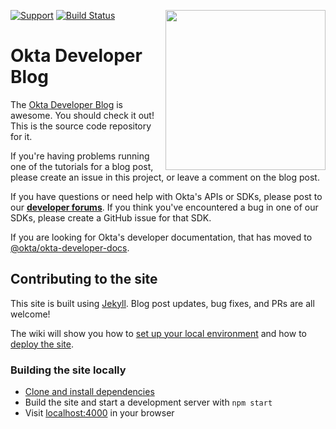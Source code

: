 [<img src="https://devforum.okta.com/uploads/oktadev/original/1X/0c6402653dfb70edc661d4976a43a46f33e5e919.png" align="right" width="256px"/>][doc]

[![Support](https://img.shields.io/badge/support-developer%20forum-blue.svg)][devforum] [![Build Status](https://travis-ci.org/oktadeveloper/okta.github.io.svg?branch=source)](https://travis-ci.org/oktadeveloper/okta.github.io)

# Okta Developer Blog

The [Okta Developer Blog][blog] is awesome. You should check it out! This is the source code repository for it.

If you're having problems running one of the tutorials for a blog post, please create an issue in this project, or leave a comment on the blog post.

If you have questions or need help with Okta's APIs or SDKs, please post to our **[developer forums][devforum]**. If you think you've encountered a bug in one of our SDKs, please create a GitHub issue for that SDK.

If you are looking for Okta's developer documentation, that has moved to [@okta/okta-developer-docs](https://github.com/okta/okta-developer-docs).

## Contributing to the site

This site is built using [Jekyll](http://jekyllrb.com/). Blog post updates, bug fixes, and PRs are all welcome!

The wiki will show you how to [set up your local environment](https://github.com/oktadeveloper/okta.github.io/wiki/Setting-Up-Your-Environment) and how to [deploy the site](https://github.com/oktadeveloper/okta.github.io/wiki/Deploying-the-Site).

### Building the site locally

- [Clone and install dependencies](https://github.com/oktadeveloper/okta.github.io/wiki/Setting-Up-Your-Environment)
- Build the site and start a development server with `npm start`
- Visit [localhost:4000](http://localhost:4000) in your browser

[doc]: https://developer.okta.com
[blog]: https://developer.okta.com/blog
[devforum]: https://devforum.okta.com
